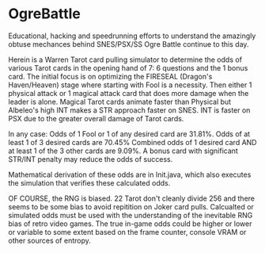 # OgreBattle

Educational, hacking and speedrunning efforts to understand the amazingly obtuse mechances behind SNES/PSX/SS Ogre Battle continue to this day.

Herein is a Warren Tarot card pulling simulator to determine the odds of various Tarot cards in the opening hand of 7: 6 questions and the 1 bonus card.
The initial focus is on optimizing the FIRESEAL (Dragon's Haven/Heaven) stage where starting with Fool is a necessity. Then either 1 physical attack or 1 magical attack card that does more damage when the leader is alone.
Magical Tarot cards animate faster than Physical but Albeleo's high INT makes a STR approach faster on SNES. INT is faster on PSX due to the greater overall damage of Tarot cards.

In any case:
Odds of 1 Fool or 1 of any desired card are 31.81%.
Odds of at least 1 of 3 desired cards are 70.45%
Combined odds of 1 desired card AND at least 1 of the 3 other cards are 9.09%.
A bonus card with significant STR/INT penalty may reduce the odds of success.

Mathematical derivation of these odds are in Init.java, which also executes the simulation that verifies these calculated odds.

OF COURSE, the RNG is biased. 22 Tarot don't cleanly divide 256 and there seems to be some bias to avoid repitition on Joker card pulls.
Calcualted or simulated odds must be used with the understanding of the inevitable RNG bias of retro video games.
The true in-game odds could be higher or lower or variable to some extent based on the frame counter, console VRAM or other sources of entropy.

